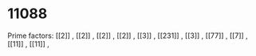 # 11088

Prime factors: [[2]] , [[2]] , [[2]] , [[2]] , [[3]] , [[231]] , [[3]] , [[77]] , [[7]] , [[11]] , [[11]] , 